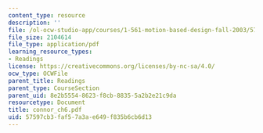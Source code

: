 ```yaml
---
content_type: resource
description: ''
file: /ol-ocw-studio-app/courses/1-561-motion-based-design-fall-2003/57597cb3faf57a3ae649f835b6cb6d13_connor_ch6.pdf
file_size: 2104614
file_type: application/pdf
learning_resource_types:
- Readings
license: https://creativecommons.org/licenses/by-nc-sa/4.0/
ocw_type: OCWFile
parent_title: Readings
parent_type: CourseSection
parent_uid: 8e2b5554-8623-f8cb-8835-5a2b2e21c9da
resourcetype: Document
title: connor_ch6.pdf
uid: 57597cb3-faf5-7a3a-e649-f835b6cb6d13
---
```

